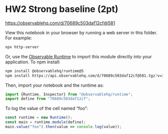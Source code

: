 # HW2 Strong baseline (2pt)

https://observablehq.com/d/70689c503daf12cf@581

View this notebook in your browser by running a web server in this folder. For
example:

~~~sh
npx http-server
~~~

Or, use the [Observable Runtime](https://github.com/observablehq/runtime) to
import this module directly into your application. To npm install:

~~~sh
npm install @observablehq/runtime@5
npm install https://api.observablehq.com/d/70689c503daf12cf@581.tgz?v=3
~~~

Then, import your notebook and the runtime as:

~~~js
import {Runtime, Inspector} from "@observablehq/runtime";
import define from "70689c503daf12cf";
~~~

To log the value of the cell named “foo”:

~~~js
const runtime = new Runtime();
const main = runtime.module(define);
main.value("foo").then(value => console.log(value));
~~~
